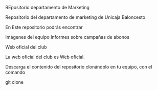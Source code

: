 REpositorio departamento de Marketing


Repositorio del departamento de marketing de Unicaja Baloncesto

En Este repositorio podrás encontrar

Imágenes del equipo
Informes sobre campañas de abonos

Web oficial del club

La web oficial del club es Web oficial.

Descarga el contenido del repositorio clonándolo en tu equipo, con el comando

git clone